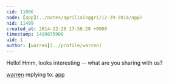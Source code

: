 ```yaml
---
cid: 11006
node: [app](../notes/apriliainggri/12-29-2014/app)
nid: 11499
created_at: 2014-12-29 17:58:28 +0000
timestamp: 1419875908
uid: 1
author: [warren](../profile/warren)
---
```


Hello! Hmm, looks interesting -- what are you sharing with us?

[warren](../profile/warren) replying to: [app](../notes/apriliainggri/12-29-2014/app)

